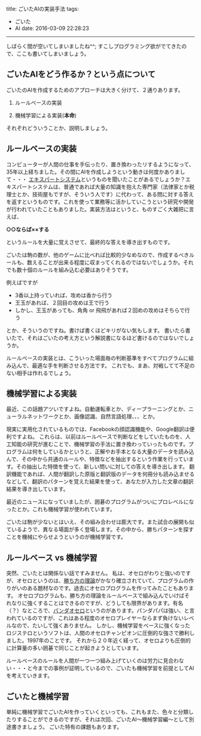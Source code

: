 title: ごいたAIの実装手法
tags:
  - ごいた
  - AI
date: 2016-03-09 22:28:23
---

しばらく間が空いてしまいましたね^^;
すこしプログラミング欲がでてきたので、ここも書いてしまいましょう。

## ごいたAIをどう作るか？という点について

ごいたのAIを作成するためのアプローチは大きく分けて、２通りあります。
1. ルールベースの実装

2. 機械学習による実装(**本命**)

それぞれどういうことか、説明しましょう。

## ルールベースの実装

コンピューターが人間の仕事を手伝ったり、置き換わったリするようになって、35年以上経ちました。その間にAIを作成しようという動きは何度かありまして・・・
[エキスパートシステム](https://ja.wikipedia.org/wiki/%E3%82%A8%E3%82%AD%E3%82%B9%E3%83%91%E3%83%BC%E3%83%88%E3%82%B7%E3%82%B9%E3%83%86%E3%83%A0)というものを聞いたことがあるでしょうか？エキスパートシステムは、普通であれば大量の知識を抱えた専門家（法律家とか税理士とか、技術屋もですが、そういう人です）に代わって、ある問に対する答えを返すというものです。これを使って業務等に活かしていこうという研究や開発が行われていたこともありました。実装方法はというと、ものすごく大雑把に言えば、

**○○ならば××する**

というルールを大量に覚えさせて、最終的な答えを導き出すものです。

ごいたは駒の数が、他のゲームに比べれば比較的少なめなので、作成するべきルールも、数えることが出来る程度に収まってくれるのではないでしょうか。それでも数十個のルールを組み込む必要はありそうです。

例えばですが
- 3香以上持っていれば、攻めは香から行う
- 王玉があれば、２回目の攻めは王で行う
- しかし、王玉があっても、角角 or 飛飛があれば２回めの攻めはそちらで行う

とか、そういうのですね。書けば書くほどキリがない気もします。
書いたら書いたで、それはごいたの考え方という解説書になるほど書けるのではないでしょうか。

ルールベースの実装とは、こういった場面毎の判断基準をすべてプログラムに組み込んで、最適な手を判断させる方法です。
これでも、まあ、対戦してて不足のない相手は作れるでしょう。

## 機械学習による実装

最近、この話題アツいですよね。自動運転車とか、ディープラーニングとか、ニューラルネットワークとか、画像認識、自然言語処理、、、とか。

現実に実用化されているものでは、Facebookの顔認識機能や、Google翻訳は便利ですよね。
これらは、以前はルールベースで判断などをしていたものを、人工知能の研究が進むことで、機械学習の手法に置き換わっていったものです。プログラムは何をしているかというと、正解やお手本となる大量のデータを読み込んで、その中から共通のルールや、特徴などを抽出するという作業を行っています。その抽出した特徴を使って、新しい問いに対しての答えを導き出します。
翻訳機能であれば、人間が翻訳した原版と翻訳版のデータを何冊分も読み込ませるなどして、翻訳のパターンを覚えた結果を使って、あなたが入力した文章の翻訳結果を導き出しています。

最近のニュースになっていましたが、囲碁のプログラムがついにプロレベルになったとか。これも機械学習が使われています。

ごいたは駒が少ないとはいえ、その組み合わせは膨大です。また試合の展開も似ているようで、異なる場面が多く登場します。その中から、勝ちパターンを探すことを機械にやらせようというのが機械学習です。

## ルールベース vs 機械学習

突然、ごいたとは関係ない話ですみません。
私は、オセロがわりと強いのですが、オセロというのは、[勝ち方の理論](http://uguisu.skr.jp/othello/)がかなり確立されていて、プログラムの作りがいのある題材なのです。過去にオセロプログラムを作ってみたこともあります。
オセロプログラムも、勝ち方の理論をルールベースで組み込んでいけばそれなりに強くすることはできるのですが、どうしても限界があります。有名（？）なところで、[パンダオセロ](http://www.mameson.com/prw/prw.html)というのがあります。パンダパパは強い、と言われているのですが、これはある程度のオセロプレイヤーならまず負けないレベルなので、たいして強くありません。
しかし、機械学習をベースに強くなったロジステロというソフトは、人間のオセロチャンピオンに圧倒的な強さで勝利しました。1997年のことです。
それから２０年近く経って、オセロよりも圧倒的に計算量の多い囲碁で同じことが起きようとしています。

ルールベースのルールを人間が一つ一つ組み上げていくのは労力に見合わない・・・と今までの事例が証明しているので、ごいたも機械学習を前提としてAIを考えていきます。


## ごいたと機械学習

単純に機械学習でごいたAIを作っていくといっても、これもまた、色々と分類したりすることができるのですが、それは次回、ごいたAI〜機械学習編〜として別途書きましょう。
ごいた特有の課題もあります。
